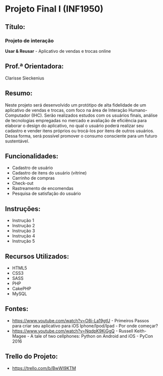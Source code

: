# Projeto Final I (INF1950)
## Título: 
### Projeto de interação
**Usar & Reusar** - Aplicativo de vendas e trocas online

## Prof.ª Orientadora:
Clarisse Sieckenius

## Resumo:
Neste projeto será desenvolvido um protótipo de alta fidelidade de um aplicativo de vendas e trocas, com foco na área de Interação Humano-Computador (IHC). Serão realizados estudos com os usuários finais, análise de tecnologias empregadas no mercado e avaliação de eficiência para elaborar o design do aplicativo, no qual o usuário poderá realizar seu cadastro e vender itens próprios ou trocá-los por itens de outros usuários. Dessa forma, será possível promover o consumo consciente para um futuro sustentável. 

## Funcionalidades:
- Cadastro de usuário
- Cadastro de itens do usuário (vitrine)
- Carrinho de compras
- Check-out
- Rastreamento de encomendas
- Pesquisa de satisfação do usuário

## Instruções:
- Instrução 1
- Instrução 2
- Instrução 3
- Instrução 4
- Instrução 5

## Recursos Utilizados:
- HTML5
- CSS3
- SASS
- PHP
- CakePHP
- MySQL

## Fontes:
- https://www.youtube.com/watch?v=O8i-La19gtU - Primeiros Passos para criar seu aplicativo para iOS Iphone/Ipod/Ipad - Por onde começar?
- https://www.youtube.com/watch?v=NqdpK9KjGgQ - Russell Keith-Magee - A tale of two cellphones: Python on Android and iOS - PyCon 2016

## Trello do Projeto:

- https://trello.com/b/BwWI9KTM
